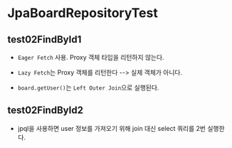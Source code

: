 # JpaBoardRepositoryTest

## test02FindById1

- `Eager Fetch` 사용. Proxy 객체 타입을 리턴하지 않는다.

- `Lazy Fetch`는 Proxy 객체를 리턴한다 --> 실제 객체가 아니다.

- `board.getUser()`는 `Left Outer Join`으로 실행된다.



## test02FindById2

- jpql을 사용하면 user 정보를 가져오기 위해 join 대신 select 쿼리를 2번 실행한다.